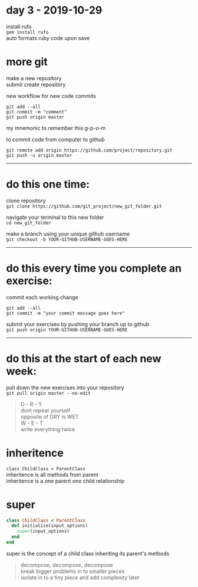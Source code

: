 # day 3 - 2019-10-29

install rufo  
`gem install rufo`  
auto formats ruby code upon save  

# more git

make a new repository  
submit create repository  

new workflow for new code commits  
```
git add --all  
git commit -m "comment"  
git push origin master  
```
my mnemonic to remember this g-p-o-m  

to commit code from computer to github  
```
git remote add origin https://github.com/project/repository.git  
git push -u origin master
```

---
# do this one time:
clone repository  
`git clone https://github.com/git_project/new_git_folder.git`  

navigate your terminal to this new folder  
`cd new_git_folder`  

make a branch using your unique github username  
`git checkout -b YOUR-GITHUB-USERNAME-GOES-HERE`  

---
# do this every time you complete an exercise:
commit each working change  
```
git add --all  
git commit -m "your commit message goes here"  
```

submit your exercises by pushing your branch up to github  
`git push origin YOUR-GITHUB-USERNAME-GOES-HERE`

---
# do this at the start of each new week:
pull down the new exercises into your repository  
`git pull origin master --no-edit`  

> D - R - Y  
> dont repeat yourself  
> opposite of DRY is WET  
> W - E - T  
> write everything twice  


# inheritence
`class ChildClass < ParentClass`  
inheritence is all methods from parent  
inheritence is a one parent one child relationship  

# super
```ruby
class ChildClass < ParentClass  
  def initialize(input_options)  
    super(input_options)  
  end  
end  
```
super is the concept of a child class inheriting its parent's methods  

> decompose, decompose, decompose  
> break bigger problems in to smaller pieces  
> isolate in to a tiny piece and add complexity later  
